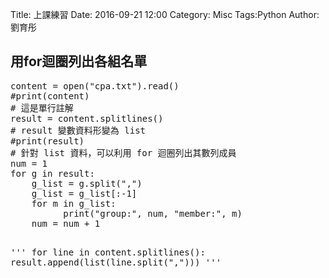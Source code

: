 Title: 上課練習
Date: 2016-09-21 12:00
Category: Misc
Tags:Python
Author:劉育彤
<h2>用for迴圈列出各組名單</h2>
<pre class="brush:py;auto-links:false;toolbar:false" contenteditable="false">content = open("cpa.txt").read()
#print(content)
# 這是單行註解
result = content.splitlines()
# result 變數資料形變為 list
#print(result)
# 針對 list 資料，可以利用 for 迴圈列出其數列成員
num = 1
for g in result:
    g_list = g.split(",")
    g_list = g_list[:-1]
    for m in g_list:
          print("group:", num, "member:", m)
    num = num + 1
    
'''
for line in content.splitlines():
result.append(list(line.split(",")))
'''

</pre>
<p>&nbsp;</p>